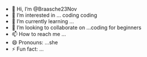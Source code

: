 - 👋 Hi, I’m @Braasche23Nov
- 👀 I’m interested in ... coding coding
- 🌱 I’m currently learning ...
- 💞️ I’m looking to collaborate on ...coding for beginners
- 📫 How to reach me ...
- 😄 Pronouns: ...she
- ⚡ Fun fact: ...

<!---
Braasche23Nov/Braasche23Nov is a ✨ special ✨ repository because its `README.md` (this file) appears on your GitHub profile.
You can click the Preview link to take a look at your changes.
--->
